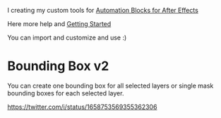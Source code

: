 I creating my custom tools for [Automation Blocks for After Effects](https://aescripts.com/automation-blocks-for-after-effects/)

Here more help and [Getting Started](https://docs.mamoworld.com/automation-blocks/)

You can import and customize and use :)


# Bounding Box v2
You can create one bounding box for all selected layers or single mask bounding boxes for each selected layer.

https://twitter.com/i/status/1658753569355362306


